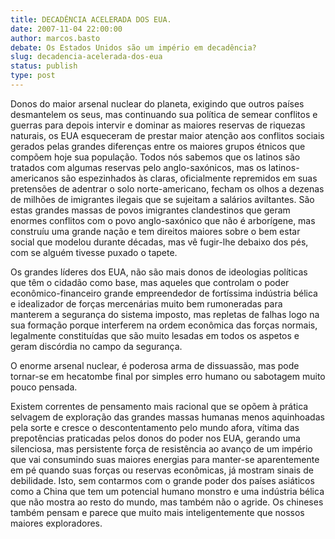 ```yaml
---
title: DECADÊNCIA ACELERADA DOS EUA.
date: 2007-11-04 22:00:00
author: marcos.basto
debate: Os Estados Unidos são um império em decadência?
slug: decadencia-acelerada-dos-eua
status: publish 
type: post
---
```


Donos do maior arsenal nuclear do planeta, exigindo que outros países desmantelem os seus, mas continuando sua política de semear conflitos e guerras para depois intervir e dominar as maiores reservas de riquezas naturais, os EUA esqueceram de prestar maior atenção aos conflitos sociais gerados pelas grandes diferenças entre os maiores grupos étnicos que compõem hoje sua população. Todos nós sabemos que os latinos são tratados com algumas reservas pelo anglo-saxónicos, mas os latinos-americanos são espezinhados às claras, oficialmente repremidos em suas pretensões de adentrar o solo norte-americano, fecham os olhos a dezenas de milhões de imigrantes ilegais que se sujeitam a salários aviltantes. São estas grandes massas de povos imigrantes clandestinos que geram enormes conflitos com o povo anglo-saxónico que não é arborígene, mas construíu uma grande nação e tem direitos maiores sobre o bem estar social que modelou durante décadas, mas vê fugir-lhe debaixo dos pés, com se alguém tivesse puxado o tapete.  

Os grandes líderes dos EUA, não são mais donos de ideologias políticas que têm o cidadão como base, mas aqueles que controlam o poder econômico-financeiro grande empreendedor de fortíssima indústria bélica e idealizador de forças mercenárias muito bem rumoneradas para manterem a segurança do sistema imposto, mas repletas de falhas logo na sua formação porque interferem na ordem econômica das forças normais, legalmente constituídas que são muito lesadas em todos os aspetos e geram discórdia no campo da segurança.  

O enorme arsenal nuclear, é poderosa arma de dissuassão, mas pode tornar-se em hecatombe final por simples erro humano ou sabotagem muito pouco pensada.   

Existem correntes de pensamento mais racional que se opõem à prática selvagem de exploração das grandes massas humanas menos aquinhoadas pela sorte e cresce o descontentamento pelo mundo afora, vítima das prepotências praticadas pelos donos do poder nos EUA, gerando uma silenciosa, mas persistente força de resistência ao avanço de um império que vai consumindo suas maiores energias para manter-se aparentemente em pé quando suas forças ou reservas econômicas, já mostram sinais de debilidade. Isto, sem contarmos com o grande poder dos países asiáticos como a China que tem um potencial humano monstro e uma indústria bélica que não mostra ao resto do mundo, mas também não o agride. Os chineses também pensam e parece que muito mais inteligentemente que nossos maiores exploradores.
